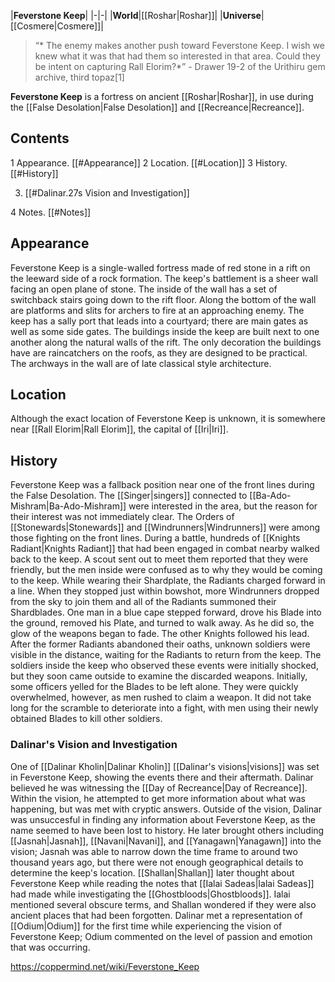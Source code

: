 |**Feverstone Keep**|
|-|-|
|**World**|[[Roshar\|Roshar]]|
|**Universe**|[[Cosmere\|Cosmere]]|

>“* The enemy makes another push toward Feverstone Keep. I wish we knew what it was that had them so interested in that area. Could they be intent on capturing Rall Elorim?*”
\- Drawer 19-2 of the Urithiru gem archive, third topaz[1]


**Feverstone Keep** is a fortress on ancient [[Roshar\|Roshar]], in use during the [[False Desolation\|False Desolation]] and [[Recreance\|Recreance]].

## Contents

1 Appearance. [[#Appearance]] 
2 Location. [[#Location]] 
3 History. [[#History]] 

3. [[#Dalinar.27s Vision and Investigation]] 


4 Notes. [[#Notes]] 


## Appearance
Feverstone Keep is a single-walled fortress made of red stone in a rift on the leeward side of a rock formation. The keep's battlement is a sheer wall facing an open plane of stone. The inside of the wall has a set of switchback stairs going down to the rift floor. Along the bottom of the wall are platforms and slits for archers to fire at an approaching enemy. The keep has a sally port that leads into a courtyard; there are main gates as well as some side gates.
The buildings inside the keep are built next to one another along the natural walls of the rift. The only decoration the buildings have are raincatchers on the roofs, as they are designed to be practical. The archways in the wall are of late classical style architecture.

## Location
Although the exact location of Feverstone Keep is unknown, it is somewhere near [[Rall Elorim\|Rall Elorim]], the capital of [[Iri\|Iri]].

## History
Feverstone Keep was a fallback position near one of the front lines during the False Desolation. The [[Singer\|singers]] connected to [[Ba-Ado-Mishram\|Ba-Ado-Mishram]] were interested in the area, but the reason for their interest was not immediately clear. The Orders of [[Stonewards\|Stonewards]] and [[Windrunners\|Windrunners]] were among those fighting on the front lines.
During a battle, hundreds of [[Knights Radiant\|Knights Radiant]] that had been engaged in combat nearby walked back to the keep. A scout sent out to meet them reported that they were friendly, but the men inside were confused as to why they would be coming to the keep. While wearing their Shardplate, the Radiants charged forward in a line. When they stopped just within bowshot, more Windrunners dropped from the sky to join them and all of the Radiants summoned their Shardblades. One man in a blue cape stepped forward, drove his Blade into the ground, removed his Plate, and turned to walk away. As he did so, the glow of the weapons began to fade. The other Knights followed his lead. After the former Radiants abandoned their oaths, unknown soldiers were visible in the distance, waiting for the Radiants to return from the keep.
The soldiers inside the keep who observed these events were initially shocked, but they soon came outside to examine the discarded weapons. Initially, some officers yelled for the Blades to be left alone. They were quickly overwhelmed, however, as men rushed to claim a weapon. It did not take long for the scramble to deteriorate into a fight, with men using their newly obtained Blades to kill other soldiers.

### Dalinar's Vision and Investigation
One of [[Dalinar Kholin\|Dalinar Kholin]] [[Dalinar's visions\|visions]] was set in Feverstone Keep, showing the events there and their aftermath. Dalinar believed he was witnessing the [[Day of Recreance\|Day of Recreance]]. Within the vision, he attempted to get more information about what was happening, but was met with cryptic answers.
Outside of the vision, Dalinar was unsuccesful in finding any information about Feverstone Keep, as the name seemed to have been lost to history. He later brought others including [[Jasnah\|Jasnah]], [[Navani\|Navani]], and [[Yanagawn\|Yanagawn]] into the vision; Jasnah was able to narrow down the time frame to around two thousand years ago, but there were not enough geographical details to determine the keep's location. [[Shallan\|Shallan]] later thought about Feverstone Keep while reading the notes that [[Ialai Sadeas\|Ialai Sadeas]] had made while investigating the [[Ghostbloods\|Ghostbloods]]. Ialai mentioned several obscure terms, and Shallan wondered if they were also ancient places that had been forgotten.
Dalinar met a representation of [[Odium\|Odium]] for the first time while experiencing the vision of Feverstone Keep; Odium commented on the level of passion and emotion that was occurring.



https://coppermind.net/wiki/Feverstone_Keep